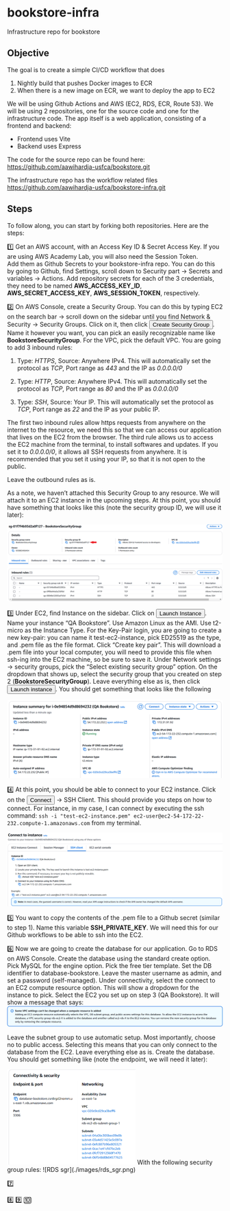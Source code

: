 # bookstore-infra
Infrastructure repo for bookstore

## Objective
The goal is to create a simple CI/CD workflow that does
1. Nightly build that pushes Docker images to ECR
2. When there is a new image on ECR, we want to deploy the app to EC2

We will be using Github Actions and AWS (EC2, RDS, ECR, Route 53). 
We will be using 2 repositories, one for the source code and one for the infrastructure code.
The app itself is a web application, consisting of a frontend and backend:
- Frontend uses Vite
- Backend uses Express

The code for the source repo can be found here: https://github.com/aawihardja-usfca/bookstore.git

The infrastructure repo has the workflow related files https://github.com/aawihardja-usfca/bookstore-infra.git

## Steps
To follow along, you can start by forking both repositories. Here are the steps:

1️⃣ Get an AWS account, with an Access Key ID & Secret Access Key. If you are using AWS Academy Lab, you will also need the Session Token.<br>
Add them as Github Secrets to your bookstore-infra repo. You can do this by going to Github, find Settings, scroll down to Security part → Secrets and variables → Actions.
Add repository secrets for each of the 3 credentials, they need to be named **AWS_ACCESS_KEY_ID**, **AWS_SECRET_ACCESS_KEY**, **AWS_SESSION_TOKEN**, respectively.

2️⃣ On AWS Console, create a Security Group. You can do this by typing EC2 on the search bar → scroll down on the sidebar until you find Network & Security → Security Groups. Click on it, then click <button>Create Security Group</button>. Name it however you want, you can pick an easily recognizable name like **BookstoreSecurityGroup**. For the VPC, pick the default VPC. You are going to add 3 inbound rules:

1. Type: *HTTPS*, Source: Anywhere IPv4. This will automatically set the protocol as *TCP*, Port range as *443* and the IP as *0.0.0.0/0*
    
2. Type: *HTTP*, Source: Anywhere IPv4. This will automatically set the protocol as *TCP*, Port range as *80* and the IP as *0.0.0.0/0*

3. Type: *SSH*, Source: Your IP. This will automatically set the protocol as *TCP*, Port range as *22* and the IP as your public IP.

The first two inbound rules allow https requests from anywhere on the internet to the resource, we need this so that we can access our application that lives on the EC2 from the browser. The third rule allows us to access the EC2 machine from the terminal, to install softwares and updates. If you set it to *0.0.0.0/0*, it allows all SSH requests from anywhere. It is recommended that you set it using your IP, so that it is not open to the public.

Leave the outbound rules as is.

As a note, we haven’t attached this Security Group to any resource. We will attach it to an EC2 instance in the upcoming steps. At this point, you should have something that looks like this (note the security group ID, we will use it later):

![Security Group ID](./images/sg_inbound_rules.png)

3️⃣ Under EC2, find Instance on the sidebar. Click on <button>Launch Instance</button>. Name your instance “QA Bookstore”. Use Amazon Linux as the AMI. Use t2-micro as the Instance Type. For the Key-Pair login, you are going to create a new key-pair: you can name it test-ec2-instance, pick ED25519 as the type, and .pem file as the file format. Click “Create key pair”. This will download a .pem file into your local computer, you will need to provide this file when ssh-ing into the EC2 machine, so be sure to save it.
Under Network settings → security groups, pick the “Select existing security group” option. On the dropdown that shows up, select the security group that you created on step 2 (**BookstoreSecurityGroup**). Leave everything else as is, then click <button>Launch instance</button>.
You should get something that looks like the following

![QA Bookstore](./images/ec2_instance_summary.png)

4️⃣ At this point, you should be able to connect to your EC2 instance. Click on the <button>Connect</button> → SSH Client. This should provide you steps on how to connect. For instance, in my case, I can connect by executing the ssh command: ```ssh -i "test-ec2-instance.pem" ec2-user@ec2-54-172-22-232.compute-1.amazonaws.com``` from my terminal.

![Connect to EC2](./images/connect_to_ec2.png)

5️⃣ You want to copy the contents of the .pem file to a Github secret (similar to step 1). Name this variable **SSH_PRIVATE_KEY**. We will need this for our Github workflows to be able to ssh into the EC2.

6️⃣ Now we are going to create the database for our application. Go to RDS on AWS Console. Create the database using the standard create option. Pick MySQL for the engine option. Pick the free tier template. Set the DB identifier to database-bookstore. Leave the master username as admin, and set a password (self-managed). Under connectivity, select the connect to an EC2 compute resource option. This will show a dropdown for the instance to pick. Select the EC2 you set up on step 3 (QA Bookstore). It will show a message that says:
<img src="./images/vpc_settings.png" alt="VPC settings" width="600" />

Leave the subnet group to use automatic setup. Most importantly, choose no to public access. Selecting this means that you can only connect to the database from the EC2. Leave everything else as is. Create the database. You should get something like (note the endpoint, we will need it later):

<img src="./images/rds_endpoint.png" alt="RDS endpoint" width="300" />
With the following security group rules:
![RDS sgr](./images/rds_sgr.png)

7️⃣ 

8️⃣ 
9️⃣ 
🔟 


